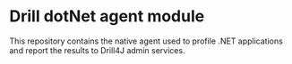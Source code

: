 # Drill dotNet agent module

This repository contains the native agent used to profile .NET applications and report the results to Drill4J admin services.

